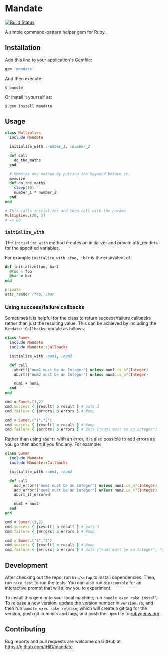 # Mandate
[![Build Status](https://travis-ci.org/ThalamusAI/mandate.svg?branch=master)](https://travis-ci.org/ThalamusAI/mandate)

A simple command-pattern helper gem for Ruby.

## Installation

Add this line to your application's Gemfile:

```ruby
gem 'mandate'
```

And then execute:

    $ bundle

Or install it yourself as:

    $ gem install mandate

## Usage

```ruby
class Multiplies
  include Mandate

  initialize_with :number_1, :number_2

  def call
    do_the_maths
  end

  # Memoize any method by putting the keyword before it.
  memoize
  def do_the_maths
    sleep(10)
    number_1 * number_2
  end
end

# This calls initializer and then call with the params
Multiplies.(20, 3)
# => 60
```

### `initialize_with`

The `initialize_with` method creates an initializer and private attr_readers for the specified variables.

For example `initialize_with :foo, :bar` is the equivalent of:

```ruby
def initialize(foo, bar)
  @foo = foo
  @bar = bar
end

private
attr_reader :foo, :bar
```

### Using success/failure callbacks

Sometimes it is helpful for the class to return success/failure callbacks rather than just the resulting value.
This can be achieved by including the `Mandate::Callbacks` module as follows:

```ruby
class Sumer
  include Mandate
  include Mandate::Callbacks

  initialize_with :num1, :num2

  def call
    abort!("num1 must be an Integer") unless num1.is_a?(Integer)
    abort!("num2 must be an Integer") unless num2.is_a?(Integer)

    num1 + num2
  end
end

cmd = Sumer.(1,2)
cmd.success { |result| p result } # puts 3
cmd.failure { |errors| p errors } # Noop

cmd = Sumer.("1","2")
cmd.success { |result| p result } # Noop
cmd.failure { |errors| p errors } # puts ["num1 must be an Integer"]
```

Rather than using `abort!` with an error, it is also possible to add errors as you go then abort if you find any.
For example:

```ruby
class Sumer
  include Mandate
  include Mandate::Callbacks

  initialize_with :num1, :num2

  def call
    add_error!("num1 must be an Integer") unless num1.is_a?(Integer)
    add_error!("num2 must be an Integer") unless num2.is_a?(Integer)
    abort_if_errored!

    num1 + num2
  end
end

cmd = Sumer.(1,2)
cmd.success { |result| p result } # puts 3
cmd.failure { |errors| p errors } # Noop

cmd = Sumer.("1","2")
cmd.success { |result| p result } # Noop
cmd.failure { |errors| p errors } # puts ["num1 must be an Integer", "num2 must be an Integer"]
```

## Development

After checking out the repo, run `bin/setup` to install dependencies. Then, run `rake test` to run the tests. You can also run `bin/console` for an interactive prompt that will allow you to experiment.

To install this gem onto your local machine, run `bundle exec rake install`. To release a new version, update the version number in `version.rb`, and then run `bundle exec rake release`, which will create a git tag for the version, push git commits and tags, and push the `.gem` file to [rubygems.org](https://rubygems.org).

## Contributing

Bug reports and pull requests are welcome on GitHub at https://github.com/iHiD/mandate.
